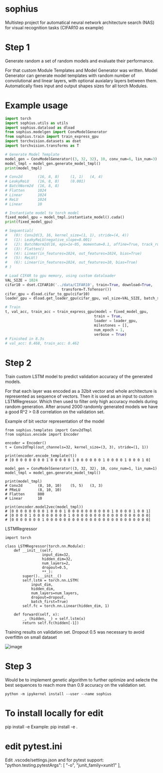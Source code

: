 # sophius
 Multistep project for automatical neural network architecture search (NAS) for visual recognition tasks (CIFAR10 as example)

 
 # Step 1
 Generate random a set of random models and evaluate their performance.

 For that custom Module Templates and Model Generator was written.
 Model Generator can generate model templates with random number
 of convolutional and linear layers, with optional auxialary layers between them. Automatically
 fixes input and output shapes sizes for all torch Modules. 

 # Example usage

 ```python
import torch
import sophius.utils as utils
import sophius.dataload as dload
from sophius.modelgen import ConvModelGenerator
from sophius.train import train_express_gpu
import torchvision.datasets as dset
import torchvision.transforms as T

# Generate Model Template
model_gen = ConvModelGenerator((3, 32, 32), 10, conv_num=6, lin_num=3)
model_tmpl = model_gen.generate_model_tmpl()
print(model_tmpl)

# Conv2d       (16, 8, 8)     (1, 1)   (4, 4)  
# LeakyReLU    (16, 8, 8)     (0.001) 
# BatchNorm2d  (16, 8, 8)    
# Flatten      1024          
# Linear       1024          
# ReLU         1024          
# Linear       10

# Instantiate model to torch model
fixed_model_gpu = model_tmpl.instantiate_model().cuda()
print(fixed_model_gpu)

# Sequential(
#   (0): Conv2d(3, 16, kernel_size=(1, 1), stride=(4, 4))
#   (1): LeakyReLU(negative_slope=0.001)
#   (2): BatchNorm2d(16, eps=1e-05, momentum=0.1, affine=True, track_running_stats=True)
#   (3): Flatten()
#   (4): Linear(in_features=1024, out_features=1024, bias=True)
#   (5): ReLU()
#   (6): Linear(in_features=1024, out_features=10, bias=True)
# )

# Load CIFAR to gpu memory, using custom dataloader
VAL_SIZE = 1024
cifar10 = dset.CIFAR10('../data/CIFAR10', train=True, download=True,
                           transform=T.ToTensor())
cifar_gpu = dload.cifar_to_gpu(cifar10)
loader_gpu = dload.get_loader_gpu(cifar_gpu, val_size=VAL_SIZE, batch_size=1024)

# Train
t, val_acc, train_acc = train_express_gpu(model = fixed_model_gpu,
                                          train = True,
                                          loader = loader_gpu,
                                          milestones = [],
                                          num_epoch = 1,
                                          verbose = True)
# Finished in 8.3s 
# val_acc: 0.468, train_acc: 0.462
```

# Step 2
Train custom LSTM model to predict validation accuracy of the generated models.

For that each layer was encoded as a 32bit vector and whole architecture is represented as sequence of vectors. Then it is used as an input to custom LSTMRegressor. Which then used to filter only high accuracy models during random generation. After around 2000 randomly generated models we have a good R^2 > 0.8 correlation on the validation set.

Example of bit vector representation of the model

```
from sophius.templates import Conv2dTmpl
from sophius.encode import Encoder

encoder = Encoder()
t = Conv2dTmpl(out_channels=32, kernel_size=(3, 3), stride=(1, 1))

print(encoder.encode_template(t))
# [0 0 0 0 0 0 0 0 1 0 0 0 0 0 1 0 0 0 0 0 0 1 0 0 0 0 1 0 0 0 1 0]

model_gen = ConvModelGenerator((3, 32, 32), 10, conv_num=1, lin_num=1)
model_tmpl = model_gen.generate_model_tmpl()

print(model_tmpl)
# Conv2d       (8, 10, 10)    (5, 5)   (3, 3)
# PReLU        (8, 10, 10)
# Flatten      800
# Linear       10

print(encoder.model2vec(model_tmpl))
# [0 0 0 0 0 0 0 0 1 0 0 0 1 0 0 0 0 0 0 0 0 0 0 1 0 0 0 0 1 0 0 1]
# [0 0 0 0 1 0 0 0 0 0 0 0 0 1 0 0 0 0 0 0 0 0 0 0 0 0 0 0 0 0 0 0]
# [0 0 0 0 0 0 0 1 0 0 0 0 0 0 0 0 0 0 0 0 0 0 0 0 0 0 0 0 0 0 0 0]            

```

LSTMRegressor
```
import torch

class LSTMRegressor(torch.nn.Module):
    def __init__(self,
                 input_dim=32,
                 hidden_dim=32,
                 num_layers=2,
                 dropout=0.5,
                 **_):
        super().__init__()
        self.lstm = torch.nn.LSTM(
            input_dim,
            hidden_dim,
            num_layers=num_layers,
            dropout=dropout,
            batch_first=True)
        self.fc = torch.nn.Linear(hidden_dim, 1)

    def forward(self, x):
        _, (hidden, _) = self.lstm(x)
        return self.fc(hidden[-1])
```
Training results on validation set. Dropout 0.5 was necessary to avoid overfittin on small dataset

![image](https://github.com/user-attachments/assets/c86d287b-516d-4091-a499-c7dad7653167)

# Step 3
Would be to implement genetic algorithm to further optimize and selecte the best sequences to reach more than
0.9 accuracy on the validation set.



```
python -m ipykernel install --user --name sophius
```

 # To install locally for edit
 pip install -e <local sophius folder>
 Example: 
 pip install -e .

# edit pytest.ini
Edit .vscode/settings.json and for pytest support:
    "python.testing.pytestArgs": [
        "-o", "junit_family=xunit1"
    ],
